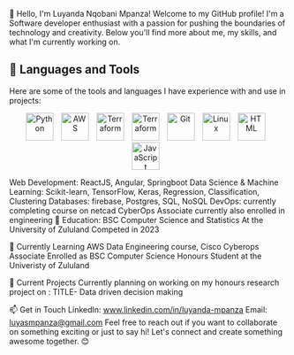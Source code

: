 👋 Hello, I'm Luyanda Nqobani Mpanza!
Welcome to my GitHub profile! I'm a Software developer enthusiast with a passion for pushing the boundaries of technology and creativity. Below you'll find more about me, my skills, and what I'm currently working on.


## 🧰 Languages and Tools
Here are some of the tools and languages I have experience with and use in projects:
<p align="center">
<img align="centre" alt="Python" width="50px" style="padding-right:10px;" src="https://cdn.jsdelivr.net/gh/devicons/devicon/icons/python/python-plain.svg" />
<img align="centre" alt="AWS" width="50px" style="padding-right:10px;" src="https://cdn.jsdelivr.net/gh/devicons/devicon/icons/amazonwebservices/amazonwebservices-original.svg" />
<img align="centre" alt="Terraform" width="50px" style="padding-right:10px;" src="https://cdn.jsdelivr.net/gh/devicons/devicon/icons/terraform/terraform-original.svg" />
<img align="centre" alt="Terraform" width="50px" style="padding-right:10px;" src="https://cdn.jsdelivr.net/gh/devicons/devicon/icons/jira/jira-original-wordmark.svg" />
<img align="centre" alt="Git" width="50px" style="padding-right:10px;" src="https://cdn.jsdelivr.net/gh/devicons/devicon/icons/git/git-original.svg" />
<img align="centre" alt="Linux" width="50px" style="padding-right:10px;" src="https://cdn.jsdelivr.net/gh/devicons/devicon/icons/linux/linux-original.svg" />
<img align="centre" alt="HTML" width="50px" style="padding-right:10px;" src="https://cdn.jsdelivr.net/gh/devicons/devicon/icons/html5/html5-plain.svg" />
<img align="centre" alt="JavaScript" width="50px" style="padding-right:10px;" src="https://cdn.jsdelivr.net/gh/devicons/devicon/icons/javascript/javascript-plain.svg" />    
</p>

Web Development: ReactJS, Angular, Springboot 
Data Science & Machine Learning: Scikit-learn, TensorFlow, Keras, Regression, Classification, Clustering
Databases: firebase, Postgres, SQL, NoSQL
DevOps: currently completing course on netcad CyberOps Associate
currently also enrolled in engineering
💼 Education:
BSC Computer Science and Statistics At the University of Zululand Competed in 2023


🌱 Currently Learning
AWS Data Engineering course, Cisco Cyberops Associate
Enrolled as BSC Computer Science Honours Student at the Univeristy of Zululand

🔭 Current Projects
Currently planning on working on my honours research project on : TITLE- Data driven decision making 

📫 Get in Touch
LinkedIn: www.linkedin.com/in/luyanda-mpanza
Email: luyasmpanza@gmail.com
Feel free to reach out if you want to collaborate on something exciting or just to say hi! Let's connect and create something awesome together. 😊


